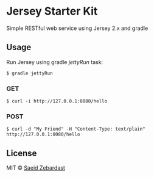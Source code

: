 # Jersey Starter Kit
Simple RESTful web service using Jersey 2.x and gradle


## Usage
Run Jersey using gradle _jettyRun_ task:
```
$ gradle jettyRun
```

### GET
```
$ curl -i http://127.0.0.1:8080/hello
```

### POST
```
$ curl -d "My Friend" -H "Content-Type: text/plain"  http://127.0.0.1:8080/hello
```

## License
MIT © [Saeid Zebardast](http://zebardast.com)